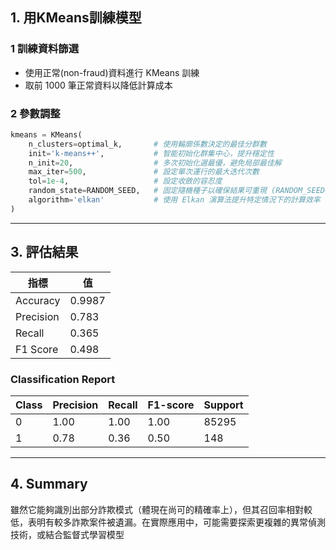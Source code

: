 ## 1. 用KMeans訓練模型

### 1 訓練資料篩選
- 使用正常(non-fraud)資料進行 KMeans 訓練  
- 取前 1000 筆正常資料以降低計算成本  

### 2 參數調整
```python
kmeans = KMeans(
    n_clusters=optimal_k,       # 使用輪廓係數決定的最佳分群數
    init='k-means++',           # 智能初始化群集中心，提升穩定性
    n_init=20,                  # 多次初始化選最優，避免局部最佳解
    max_iter=500,               # 設定單次運行的最大迭代次數
    tol=1e-4,                   # 設定收斂的容忍度
    random_state=RANDOM_SEED,   # 固定隨機種子以確保結果可重現 (RANDOM_SEED=42)
    algorithm='elkan'           # 使用 Elkan 演算法提升特定情況下的計算效率
)
```
---

## 3. 評估結果

| 指標         | 值                   |
|--------------|----------------------|
| Accuracy     | 0.9987               |
| Precision    | 0.783                |
| Recall       | 0.365                |
| F1 Score     | 0.498                |

### Classification Report

| Class | Precision | Recall | F1-score | Support |
|-------|-----------|--------|----------|---------|
| 0     | 1.00      | 1.00   | 1.00     | 85295   |
| 1     | 0.78      | 0.36   | 0.50     | 148     |

---

## 4. Summary

雖然它能夠識別出部分詐欺模式（體現在尚可的精確率上），但其召回率相對較低，表明有較多詐欺案件被遺漏。在實際應用中，可能需要探索更複雜的異常偵測技術，或結合監督式學習模型 
